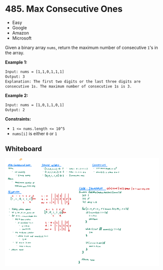 # 485. Max Consecutive Ones
- Easy
- Google
- Amazon
- Microsoft

Given a binary array `nums`, return the maximum number of consecutive `1`'s in the array.

**Example 1:**
```
Input: nums = [1,1,0,1,1,1]
Output: 3
Explanation: The first two digits or the last three digits are consecutive 1s. The maximum number of consecutive 1s is 3.
```

**Example 2:**
```
Input: nums = [1,0,1,1,0,1]
Output: 2
```

**Constraints:**
- `1 <= nums.length <= 10^5`
- `nums[i]` is either `0` or `1`

## Whiteboard
![Whiteboard Image 01][whiteboard-image-01]

<!-- Refs -->
[whiteboard-image-01]: ./whiteboard-01.jpg
